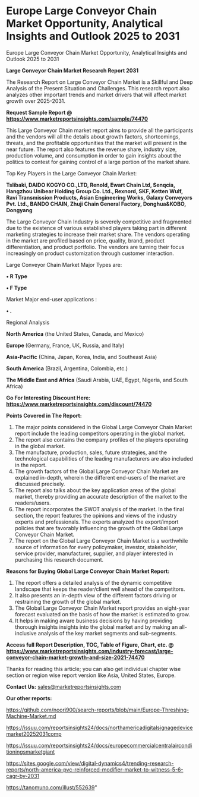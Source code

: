 # Europe Large Conveyor Chain Market Opportunity, Analytical Insights and Outlook 2025 to 2031
Europe Large Conveyor Chain Market Opportunity, Analytical Insights and Outlook 2025 to 2031


<strong>Large Conveyor Chain Market Research Report 2031</strong>

The Research Report on Large Conveyor Chain Market is a Skillful and Deep Analysis of the Present Situation and Challenges. This research report also analyzes other important trends and market drivers that will affect market growth over 2025-2031.

<strong>Request Sample Report @ <a href=https://www.marketreportsinsights.com/sample/74470>https://www.marketreportsinsights.com/sample/74470</a></strong>

This Large Conveyor Chain market report aims to provide all the participants and the vendors will all the details about growth factors, shortcomings, threats, and the profitable opportunities that the market will present in the near future. The report also features the revenue share, industry size, production volume, and consumption in order to gain insights about the politics to contest for gaining control of a large portion of the market share.

Top Key Players in the Large Conveyor Chain Market:

<strong>Tslibaki, DAIDO KOGYO CO.,LTD, Renold, Ewart Chain Ltd, Senqcia, Hangzhou Unibear Holding Group Co. Ltd., Rexnord, SKF, Ketten Wulf, Ravi Transmission Products, Asian Engineering Works, Galaxy Conveyors Pvt. Ltd., BANDO CHAIN, Zhuji Chain General Factory, Donghua&KOBO, Dongyang</strong>

The Large Conveyor Chain Industry is severely competitive and fragmented due to the existence of various established players taking part in different marketing strategies to increase their market share. The vendors operating in the market are profiled based on price, quality, brand, product differentiation, and product portfolio. The vendors are turning their focus increasingly on product customization through customer interaction.

Large Conveyor Chain Market Major Types are:

<strong>• R Type

• F Type</strong>

Market Major end-user applications :

<strong>• .</strong>

Regional Analysis

</u><strong><b>North America</b></strong> (the United States, Canada, and Mexico)

<strong><b>Europe </b></strong>(Germany, France, UK, Russia, and Italy)

<strong><b>Asia-Pacific</b></strong> (China, Japan, Korea, India, and Southeast Asia)

<strong><b>South America</b></strong> (Brazil, Argentina, Colombia, etc.)

<strong><b>The Middle East and Africa</b></strong> (Saudi Arabia, UAE, Egypt, Nigeria, and South Africa)

<strong>Go For Interesting Discount Here: <a href=https://www.marketreportsinsights.com/discount/74470>https://www.marketreportsinsights.com/discount/74470</a></strong>

<strong>Points Covered in The Report:</strong>
<ol>
  <li>The major points considered in the Global Large Conveyor Chain Market report include the leading competitors operating in the global market.</li>
  <li>The report also contains the company profiles of the players operating in the global market.</li>
  <li>The manufacture, production, sales, future strategies, and the technological capabilities of the leading manufacturers are also included in the report.</li>
  <li>The growth factors of the Global Large Conveyor Chain Market are explained in-depth, wherein the different end-users of the market are discussed precisely.</li>
  <li>The report also talks about the key application areas of the global market, thereby providing an accurate description of the market to the readers/users.</li>
  <li>The report incorporates the SWOT analysis of the market. In the final section, the report features the opinions and views of the industry experts and professionals. The experts analyzed the export/import policies that are favorably influencing the growth of the Global Large Conveyor Chain Market.</li>
  <li>The report on the Global Large Conveyor Chain Market is a worthwhile source of information for every policymaker, investor, stakeholder, service provider, manufacturer, supplier, and player interested in purchasing this research document.</li>
</ol>
<strong>Reasons for Buying Global Large Conveyor Chain Market Report:</strong>

<ol>
  <li>The report offers a detailed analysis of the dynamic competitive landscape that keeps the reader/client well ahead of the competitors.</li>
  <li>It also presents an in-depth view of the different factors driving or restraining the growth of the global market.</li>
  <li>The Global Large Conveyor Chain Market report provides an eight-year forecast evaluated on the basis of how the market is estimated to grow.</li>
  <li>It helps in making aware business decisions by having providing thorough insights insights into the global market and by making an all-inclusive analysis of the key market segments and sub-segments.</li>
</ol>
<strong>Access full Report Description, TOC, Table of Figure, Chart, etc. @ <a href=https://www.marketreportsinsights.com/industry-forecast/large-conveyor-chain-market-growth-and-size-2021-74470>https://www.marketreportsinsights.com/industry-forecast/large-conveyor-chain-market-growth-and-size-2021-74470</a></strong>


Thanks for reading this article; you can also get individual chapter wise section or region wise report version like Asia, United States, Europe.

<strong>Contact Us:</strong>
sales@marketreportsinsights.com

<strong>Our other reports:</strong>

<a href=https://github.com/noori900/search-reports/blob/main/Europe-Threshing-Machine-Market.md>https://github.com/noori900/search-reports/blob/main/Europe-Threshing-Machine-Market.md</a>

<a href=https://issuu.com/reportsinsights24/docs/northamericadigitalsignagedevicemarket20252031comp>https://issuu.com/reportsinsights24/docs/northamericadigitalsignagedevicemarket20252031comp</a>

<a href=https://issuu.com/reportsinsights24/docs/europecommercialcentralairconditioningsmarketgiant>https://issuu.com/reportsinsights24/docs/europecommercialcentralairconditioningsmarketgiant</a>

<a href=https://sites.google.com/view/digital-dynamics4/trending-research-reports/north-america-pvc-reinforced-modifier-market-to-witness-5-6-cagr-by-2031>https://sites.google.com/view/digital-dynamics4/trending-research-reports/north-america-pvc-reinforced-modifier-market-to-witness-5-6-cagr-by-2031</a>

<a href=https://tanomuno.com/illust/552639>https://tanomuno.com/illust/552639</a>"
